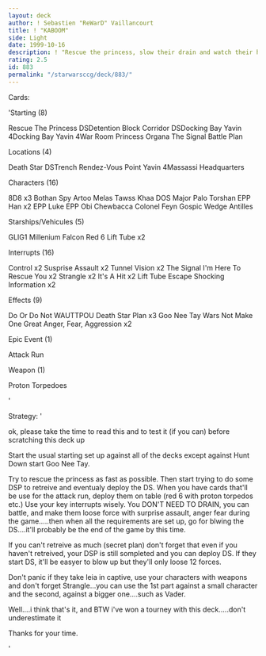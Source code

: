 ```yaml
---
layout: deck
author: ! Sebastien "ReWarD" Vaillancourt
title: ! "KABOOM"
side: Light
date: 1999-10-16
description: ! "Rescue the princess, slow their drain and watch their head when you'll blow that Death Star with a 18 forces loss"
rating: 2.5
id: 883
permalink: "/starwarsccg/deck/883/"
---
```

Cards: 

'Starting (8)

Rescue The Princess
DSDetention Block Corridor
DSDocking Bay
Yavin 4Docking Bay
Yavin 4War Room
Princess Organa
The Signal
Battle Plan

Locations (4)

Death Star
DSTrench
Rendez-Vous Point
Yavin 4Massassi Headquarters

Characters (16)

8D8 x3
Bothan Spy
Artoo
Melas
Tawss Khaa
DOS
Major Palo Torshan
EPP Han x2
EPP Luke
EPP Obi
Chewbacca
Colonel Feyn Gospic
Wedge Antilles

Starships/Vehicules (5)

GLIG1
Millenium Falcon
Red 6
Lift Tube x2

Interrupts (16)

Control x2
Susprise Assault x2
Tunnel Vision x2
The Signal
I'm Here To Rescue You x2
Strangle x2
It's A Hit x2
Lift Tube Escape
Shocking Information x2

Effects (9)

Do Or Do Not
WAUTTPOU
Death Star Plan x3
Goo Nee Tay
Wars Not Make One Great
Anger, Fear, Aggression x2

Epic Event (1)

Attack Run

Weapon (1)

Proton Torpedoes

'

Strategy: '

ok, please take the time to read this and to test it (if you can) before scratching this deck up

Start the usual starting set up against all of the decks except against Hunt Down start Goo Nee Tay.

Try to rescue the princess as fast as possible. Then start trying to do some DSP to retreive and eventualy deploy the DS. When you have cards that'll be use for the attack run, deploy them on table (red 6 with proton torpedos etc.) Use your key interrupts wisely. You DON'T NEED TO DRAIN, you can battle, and make them loose force with surprise assault, anger fear during the game.....then when all the requirements are set up, go for blwing the DS....it'll probably be the end of the game by this time.

If you can't retreive as much (secret plan) don't forget that even if you haven't retreived, your DSP is still sompleted and you can deploy DS. If they start DS, it'll be easyer to blow up but they'll only loose 12 forces.

Don't panic if they take leia in captive, use your characters with weapons and don't forget Strangle...you can use the 1st part against a small character and the second, against a bigger one....such as Vader.

Well....i think that's it, and BTW i've won a tourney with this deck.....don't underestimate it

Thanks for your time.

'
